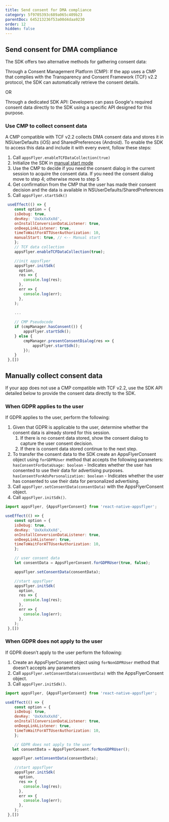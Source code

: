 ```yaml
---
title: Send consent for DMA compliance
category: 5f9705393c689a065c409b23
parentDoc: 645213236f53a00d4daa9230
order: 12
hidden: false
---
```


## Send consent for DMA compliance
The SDK offers two alternative methods for gathering consent data:

Through a Consent Management Platform (CMP): If the app uses a CMP that complies with the Transparency and Consent Framework (TCF) v2.2 protocol, the SDK can automatically retrieve the consent details.

OR

Through a dedicated SDK API: Developers can pass Google's required consent data directly to the SDK using a specific API designed for this purpose.

### Use CMP to collect consent data
A CMP compatible with TCF v2.2 collects DMA consent data and stores it in NSUserDefaults (iOS) and SharedPreferences (Android). To enable the SDK to access this data and include it with every event, follow these steps:

1. Call `appsFlyer.enableTCFDataCollection(true)`
2. Initialize the SDK in [manual start mode](/Docs/RN_API.md#initsdk)
3. Use the CMP to decide if you need the consent dialog in the current session to acquire the consent data. If you need the consent dialog move to step 4; otherwise move to step 5
4. Get confirmation from the CMP that the user has made their consent decision and the data is available in NSUserDefaults/SharedPreferences
5. Call `appsFlyer.startSdk()`
```javascript
 useEffect(() => {
    const option = {
    isDebug: true,
    devKey: 'UxXxXxXxXd',
    onInstallConversionDataListener: true,
    onDeepLinkListener: true,
    timeToWaitForATTUserAuthorization: 10,
    manualStart: true, // <-- Manual start
    };
    // TCF data collection
    appsFlyer.enableTCFDataCollection(true);

    //init appsflyer
    appsFlyer.initSdk(
      option,
      res => {
        console.log(res);
      },
      err => {
        console.log(err);
      },
    );

    ...
    
    // CMP Pseudocode
    if (cmpManager.hasConsent()) {
        appsFlyer.startSdk();
    } else {
        cmpManager.presentConsentDialog(res => {
            appsFlyer.startSdk();
        });
    }
 },[])
```
## Manually collect consent data
If your app does not use a CMP compatible with TCF v2.2, use the SDK API detailed below to provide the consent data directly to the SDK.

### When GDPR applies to the user
If GDPR applies to the user, perform the following:

1. Given that GDPR is applicable to the user, determine whether the consent data is already stored for this session.
    1. If there is no consent data stored, show the consent dialog to capture the user consent decision.
    2. If there is consent data stored continue to the next step.
2. To transfer the consent data to the SDK create an AppsFlyerConsent object using `forGDPRUser` method that accepts the following parameters:<br>
    `hasConsentForDataUsage: boolean` - Indicates whether the user has consented to use their data for advertising purposes.<br>
    `hasConsentForAdsPersonalization: boolean` - Indicates whether the user has consented to use their data for personalized advertising.
3. Call `appsFlyer.setConsentData(consentData)` with the AppsFlyerConsent object.
4. Call `appsFlyer.initSdk()`.
```javascript
import appsFlyer, {AppsFlyerConsent} from 'react-native-appsflyer';

useEffect(() => {
    const option = {
    isDebug: true,
    devKey: 'UxXxXxXxXd',
    onInstallConversionDataListener: true,
    onDeepLinkListener: true,
    timeToWaitForATTUserAuthorization: 10,
    };

    // user consent data
    let consentData = AppsFlyerConsent.forGDPRUser(true, false);

    appsFlyer.setConsentData(consentData);

    //start appsflyer
    appsFlyer.initSdk(
      option,
      res => {
        console.log(res);
      },
      err => {
        console.log(err);
      },
    );
 },[])
```
### When GDPR does not apply to the user

If GDPR doesn’t apply to the user perform the following:
1. Create an AppsFlyerConsent object using `forNonGDPRUser` method that doesn't accepts any parameters
2. Call `appsFlyer.setConsentData(consentData)` with the AppsFlyerConsent object.
3. Call `appsFlyer.initSdk()`.
```javascript
import appsFlyer, {AppsFlyerConsent} from 'react-native-appsflyer';

useEffect(() => {
    const option = {
    isDebug: true,
    devKey: 'UxXxXxXxXd',
    onInstallConversionDataListener: true,
    onDeepLinkListener: true,
    timeToWaitForATTUserAuthorization: 10,
    };

    // GDPR does not apply to the user
   let consentData = AppsFlyerConsent.forNonGDPRUser();

   appsFlyer.setConsentData(consentData);

    //start appsflyer
    appsFlyer.initSdk(
      option,
      res => {
        console.log(res);
      },
      err => {
        console.log(err);
      },
    );
 },[])
```